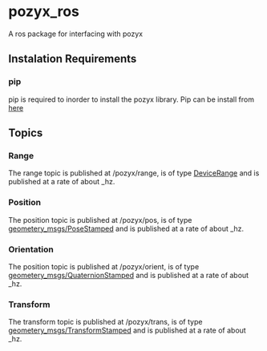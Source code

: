 # pozyx_ros
A ros package for interfacing with pozyx

## Instalation Requirements

### pip
pip is required to inorder to install the pozyx library. Pip can be install from [here](https://pip.pypa.io/en/stable/installing/)

## Topics
### Range
The range topic is published at /pozyx/range, is of type [DeviceRange](msg/DeviceRange.msg) and is published at a rate of about _hz.

### Position
The position topic is published at /pozyx/pos, is of type [geometery_msgs/PoseStamped](https://docs.ros.org/api/geometry_msgs/html/msg/PosStamped.html) and is published at a rate of about _hz.

### Orientation
The position topic is published at /pozyx/orient, is of type [geometery_msgs/QuaternionStamped](https://docs.ros.org/api/geometry_msgs/html/msg/QuaternionStamped.html) and is published at a rate of about _hz.

### Transform
The transform topic is published at /pozyx/trans, is of type [geometery_msgs/TransformStamped](https://docs.ros.org/api/geometry_msgs/html/msg/TransformStamped.html) and is published at a rate of about _hz.

